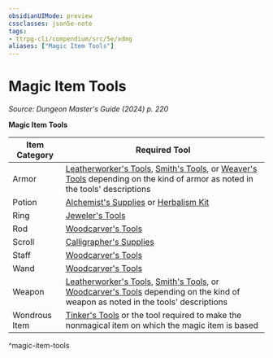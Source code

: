 ```yaml
---
obsidianUIMode: preview
cssclasses: json5e-note
tags:
- ttrpg-cli/compendium/src/5e/xdmg
aliases: ["Magic Item Tools"]
---
```

# Magic Item Tools
*Source: Dungeon Master's Guide (2024) p. 220* 

**Magic Item Tools**

| Item Category | Required Tool |
|---------------|---------------|
| Armor | [Leatherworker's Tools](Mechanics/items/leatherworkers-tools-xphb.md), [Smith's Tools](Mechanics/items/smiths-tools-xphb.md), or [Weaver's Tools](Mechanics/items/weavers-tools-xphb.md) depending on the kind of armor as noted in the tools' descriptions |
| Potion | [Alchemist's Supplies](Mechanics/items/alchemists-supplies-xphb.md) or [Herbalism Kit](Mechanics/items/herbalism-kit-xphb.md) |
| Ring | [Jeweler's Tools](Mechanics/items/jewelers-tools-xphb.md) |
| Rod | [Woodcarver's Tools](Mechanics/items/woodcarvers-tools-xphb.md) |
| Scroll | [Calligrapher's Supplies](Mechanics/items/calligraphers-supplies-xphb.md) |
| Staff | [Woodcarver's Tools](Mechanics/items/woodcarvers-tools-xphb.md) |
| Wand | [Woodcarver's Tools](Mechanics/items/woodcarvers-tools-xphb.md) |
| Weapon | [Leatherworker's Tools](Mechanics/items/leatherworkers-tools-xphb.md), [Smith's Tools](Mechanics/items/smiths-tools-xphb.md), or [Woodcarver's Tools](Mechanics/items/woodcarvers-tools-xphb.md) depending on the kind of weapon as noted in the tools' descriptions |
| Wondrous Item | [Tinker's Tools](Mechanics/items/tinkers-tools-xphb.md) or the tool required to make the nonmagical item on which the magic item is based |
^magic-item-tools